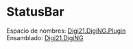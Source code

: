 # StatusBar

Espacio de nombres: [Digi21.DigiNG.Plugin](../../)  
Ensamblado: [Digi21.DigiNG](../../../digi21.diging/)



